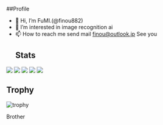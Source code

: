 ##Profile
- 👋 Hi, I’m FuMI.(@finou882)
- 👀 I’m interested in image recognition ai
- 📫 How to reach me send mail finou@outlook.jp
  See you
  ## Stats
![](http://github-profile-summary-cards.vercel.app/api/cards/profile-details?username=finou882&theme=gruvbox)
![](http://github-profile-summary-cards.vercel.app/api/cards/repos-per-language?username=finou882&theme=gruvbox)
![](http://github-profile-summary-cards.vercel.app/api/cards/most-commit-language?username=finou882&theme=gruvbox)
![](http://github-profile-summary-cards.vercel.app/api/cards/stats?username=finou882&theme=gruvbox)
![](http://github-profile-summary-cards.vercel.app/api/cards/productive-time?username=finou882&theme=gruvbox&utcOffset=9)

## Trophy
![trophy](https://github-profile-trophy.vercel.app/?username=finou882&theme=gruvbox)

  Brother

<!---
finou882/finou882 is a ✨ special ✨ repository because its `README.md` (this file) appears on your GitHub profile.
You can click the Preview link to take a look at your changes.
--->
